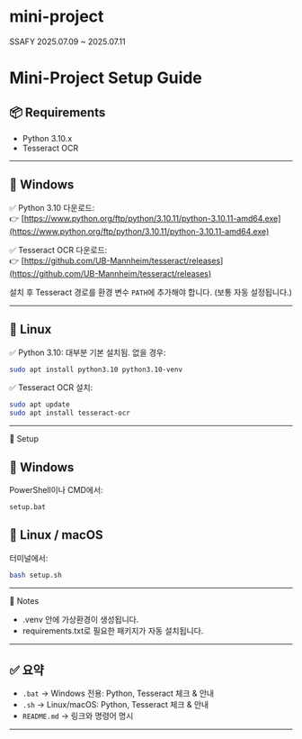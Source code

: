 # mini-project
SSAFY 2025.07.09 ~ 2025.07.11
# Mini-Project Setup Guide

## 📦 Requirements
- Python 3.10.x
- Tesseract OCR

---

## 🔷 Windows
✅ Python 3.10 다운로드:  
👉 [https://www.python.org/ftp/python/3.10.11/python-3.10.11-amd64.exe](https://www.python.org/ftp/python/3.10.11/python-3.10.11-amd64.exe)

✅ Tesseract OCR 다운로드:  
👉 [https://github.com/UB-Mannheim/tesseract/releases](https://github.com/UB-Mannheim/tesseract/releases)

설치 후 Tesseract 경로를 환경 변수 `PATH`에 추가해야 합니다. (보통 자동 설정됩니다.)

---

## 🔷 Linux
✅ Python 3.10: 대부분 기본 설치됨. 없을 경우:
```bash
sudo apt install python3.10 python3.10-venv
```

✅ Tesseract OCR 설치:
```bash
sudo apt update
sudo apt install tesseract-ocr
```

---

🚀 Setup
## 🔷 Windows
PowerShell이나 CMD에서:
```cmd
setup.bat
```

## 🔷 Linux / macOS
터미널에서:
```bash
bash setup.sh
```

---

📌 Notes
- .venv 안에 가상환경이 생성됩니다.
- requirements.txt로 필요한 패키지가 자동 설치됩니다.

---

## ✅ 요약
- `.bat` → Windows 전용: Python, Tesseract 체크 & 안내
- `.sh` → Linux/macOS: Python, Tesseract 체크 & 안내
- `README.md` → 링크와 명령어 명시

---
